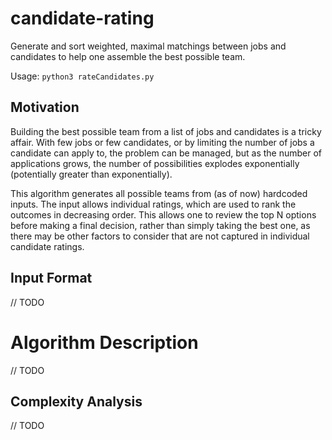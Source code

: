 # candidate-rating
Generate and sort weighted, maximal matchings between jobs and candidates to help one assemble the best possible team.

Usage: `python3 rateCandidates.py`

## Motivation
Building the best possible team from a list of jobs and candidates is a tricky affair. With few jobs or few candidates, or by limiting the number of jobs a candidate can apply to, the problem can be managed, but as the number of applications grows, the number of possibilities explodes exponentially (potentially greater than exponentially).

This algorithm generates all possible teams from (as of now) hardcoded inputs. The input allows individual ratings, which are used to rank the outcomes in decreasing order. This allows one to review the top N options before making a final decision, rather than simply taking the best one, as there may be other factors to consider that are not captured in individual candidate ratings.

## Input Format
// TODO

# Algorithm Description
// TODO

## Complexity Analysis
// TODO
